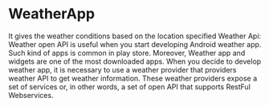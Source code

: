 # WeatherApp
It gives  the weather conditions based on the location specified
Weather Api: Weather open API is useful when you start developing Android weather app. Such kind of apps is common in play store. Moreover, Weather app and widgets are one of the most downloaded apps.
When you decide to develop weather app, it is necessary to use a weather provider that providers weather API to get weather information. These weather providers expose a set of services or, in other words, a set of open API that supports RestFul Webservices.
